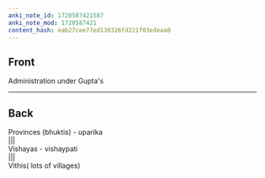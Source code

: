 ```yaml
---
anki_note_id: 1720587421587
anki_note_mod: 1720587421
content_hash: eab27cee77ed130326fd221f03edeaa0
---
```


## Front

Administration under Gupta's

<hr/>

## Back

Provinces (bhuktis) - uparika  
 |||  
Vishayas - vishaypati  
 |||  
 Vithis( lots of villages)